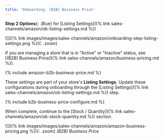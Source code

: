 ```yaml
---
title: 'Onboarding: (B2B) Business Price'
---
```



**Step 2 Options**{: .Blue} for [Listing Settings]({% link sales-channels/amazon/ob-listing-settings.md %})

![]({% link images/images/sales-channels/amazon/onboarding-step-listing-settings.png %}){: .zoom}

If you are managing a store that is in "Active" or "Inactive" status, see [(B2B) Business Price]({% link sales-channels/amazon/business-pricing.md %}).

{% include amazon-b2b-business-price.md %}

These settings are part of your store's **Listing Settings**. Update these configurations during onboarding through the [Listing Settings]({% link sales-channels/amazon/ob-listing-settings.md %}) step.

{% include b2b-business-price-configure.md %}

When complete, continue to the [Stock / Quantity]({% link sales-channels/amazon/ob-stock-quantity.md %}) section.

![]({% link images/images/sales-channels/amazon/amazon-business-pricing.png %}){: .zoom}
 _(B2B) Business Price_
